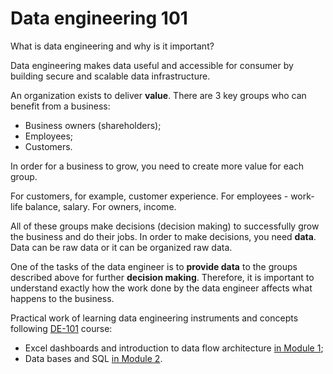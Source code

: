 # Data engineering 101
What is data engineering and why is it important?  

Data engineering makes data useful and accessible for consumer by building secure and scalable data infrastructure.  

An organization exists to deliver **value**. There are 3 key groups who can benefit from a business:
- Business owners (shareholders);
- Employees;
- Customers.

In order for a business to grow, you need to create more value for each group.  

For customers, for example, customer experience. For employees - work-life balance, salary. For owners, income.  

All of these groups make decisions (decision making) to successfully grow the business and do their jobs. In order to make decisions, you need **data**. Data can be raw data or it can be organized raw data.  

One of the tasks of the data engineer is to **provide data** to the groups described above for further **decision making**. Therefore, it is important to understand exactly how the work done by the data engineer affects what happens to the business.  

Practical work of learning data engineering instruments and concepts following [DE-101](https://github.com/Data-Learn/data-engineering/blob/master/DE%20-%20101%20Guide.md) course:
- Excel dashboards and introduction to data flow architecture [in Module 1](https://github.com/atsterq/DE-101/blob/main/Module1/Module1.md);
- Data bases and SQL [in Module 2](https://github.com/atsterq/DE-101/blob/main/Module2/Module2.md).

